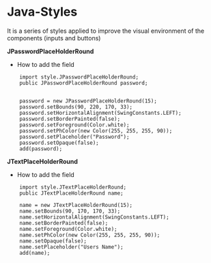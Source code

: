 # Java-Styles
It is a series of styles applied to improve the visual environment of the components (inputs and buttons)

**JPasswordPlaceHolderRound**

- How to add the field

```	
    import style.JPasswordPlaceHolderRound;
    public JPasswordPlaceHolderRound password;


    password = new JPasswordPlaceHolderRound(15);
    password.setBounds(90, 220, 170, 33);
    password.setHorizontalAlignment(SwingConstants.LEFT);
    password.setBorderPainted(false);
    password.setForeground(Color.white);
    password.setPhColor(new Color(255, 255, 255, 90));
    password.setPlaceholder("Password");
    password.setOpaque(false);
    add(password);
```

**JTextPlaceHolderRound**

- How to add the field

```	
    import style.JTextPlaceHolderRound;
    public JTextPlaceHolderRound name;

    name = new JTextPlaceHolderRound(15);
    name.setBounds(90, 170, 170, 33);
    name.setHorizontalAlignment(SwingConstants.LEFT);
    name.setBorderPainted(false);
    name.setForeground(Color.white);
    name.setPhColor(new Color(255, 255, 255, 90));
    name.setOpaque(false);
    name.setPlaceholder("Users Name");
    add(name);
```
